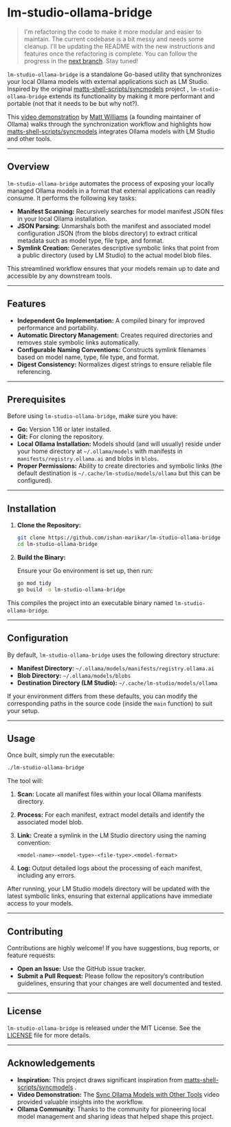 # lm-studio-ollama-bridge

> I'm refactoring the code to make it more modular and easier to maintain. The current codebase is a bit messy and needs some cleanup. I'll be updating the README with the new instructions and features once the refactoring is complete. You can follow the progress in the [next branch](https://github.com/ishan-marikar/lm-studio-ollama-bridge/tree/next). Stay tuned!

`lm-studio-ollama-bridge` is a standalone Go-based utility that synchronizes your local Ollama models with external applications such as LM Studio. Inspired by the original [matts-shell-scripts/syncmodels](https://github.com/technovangelist/matts-shell-scripts/blob/main/syncmodels) project , `lm-studio-ollama-bridge` extends its functionality by making it more performant and portable (not that it needs to be but why not?).

This [video demonstration](https://www.youtube.com/watch?v=UfhXbwA5thQ) by [Matt Williams](https://www.youtube.com/@technovangelist) (a founding maintainer of Ollama) walks through the synchronization workflow and highlights how [matts-shell-scripts/syncmodels](https://github.com/technovangelist/matts-shell-scripts/blob/main/syncmodels) integrates Ollama models with LM Studio and other tools.

---

## Overview

`lm-studio-ollama-bridge` automates the process of exposing your locally managed Ollama models in a format that external applications can readily consume. It performs the following key tasks:

- **Manifest Scanning:** Recursively searches for model manifest JSON files in your local Ollama installation.
- **JSON Parsing:** Unmarshals both the manifest and associated model configuration JSON (from the blobs directory) to extract critical metadata such as model type, file type, and format.
- **Symlink Creation:** Generates descriptive symbolic links that point from a public directory (used by LM Studio) to the actual model blob files.

This streamlined workflow ensures that your models remain up to date and accessible by any downstream tools.

---

## Features

- **Independent Go Implementation:** A compiled binary for improved performance and portability.
- **Automatic Directory Management:** Creates required directories and removes stale symbolic links automatically.
- **Configurable Naming Conventions:** Constructs symlink filenames based on model name, type, file type, and format.
- **Digest Consistency:** Normalizes digest strings to ensure reliable file referencing.

---

## Prerequisites

Before using `lm-studio-ollama-bridge`, make sure you have:

- **Go:** Version 1.16 or later installed.
- **Git:** For cloning the repository.
- **Local Ollama Installation:** Models should (and will usually) reside under your home directory at `~/.ollama/models` with manifests in `manifests/registry.ollama.ai` and blobs in `blobs`.
- **Proper Permissions:** Ability to create directories and symbolic links (the default destination is `~/.cache/lm-studio/models/ollama` but this can be configured).

---

## Installation

1. **Clone the Repository:**

   ```bash
   git clone https://github.com/ishan-marikar/lm-studio-ollama-bridge  .git
   cd lm-studio-ollama-bridge
   ```

2. **Build the Binary:**

   Ensure your Go environment is set up, then run:

   ```bash
   go mod tidy
   go build -o lm-studio-ollama-bridge
   ```

This compiles the project into an executable binary named `lm-studio-ollama-bridge`.

---

## Configuration

By default, `lm-studio-ollama-bridge` uses the following directory structure:

- **Manifest Directory:** `~/.ollama/models/manifests/registry.ollama.ai`
- **Blob Directory:** `~/.ollama/models/blobs`
- **Destination Directory (LM Studio):** `~/.cache/lm-studio/models/ollama`

If your environment differs from these defaults, you can modify the corresponding paths in the source code (inside the `main` function) to suit your setup.

---

## Usage

Once built, simply run the executable:

```bash
./lm-studio-ollama-bridge
```

The tool will:

1. **Scan:** Locate all manifest files within your local Ollama manifests directory.
2. **Process:** For each manifest, extract model details and identify the associated model blob.
3. **Link:** Create a symlink in the LM Studio directory using the naming convention:

   ```
   <model-name>-<model-type>-<file-type>.<model-format>
   ```

4. **Log:** Output detailed logs about the processing of each manifest, including any errors.

After running, your LM Studio models directory will be updated with the latest symbolic links, ensuring that external applications have immediate access to your models.

---

## Contributing

Contributions are highly welcome! If you have suggestions, bug reports, or feature requests:

- **Open an Issue:** Use the GitHub issue tracker.
- **Submit a Pull Request:** Please follow the repository’s contribution guidelines, ensuring that your changes are well documented and tested.

---

## License

`lm-studio-ollama-bridge` is released under the MIT License. See the [LICENSE](./LICENSE) file for more details.

---

## Acknowledgements

- **Inspiration:** This project draws significant inspiration from [matts-shell-scripts/syncmodels](https://github.com/technovangelist/matts-shell-scripts/blob/main/syncmodels) .
- **Video Demonstration:** The [Sync Ollama Models with Other Tools](https://www.youtube.com/watch?v=UfhXbwA5thQ) video provided valuable insights into the workflow.
- **Ollama Community:** Thanks to the community for pioneering local model management and sharing ideas that helped shape this project.
